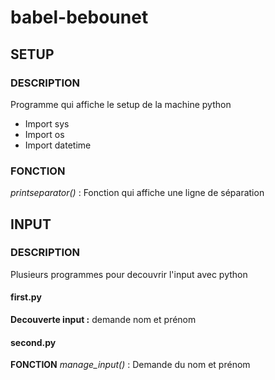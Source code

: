 # babel-bebounet

## SETUP

### DESCRIPTION

Programme qui affiche le setup de la machine python

- Import sys
- Import os
- Import datetime

### FONCTION
_printseparator()_ : Fonction qui affiche une ligne de séparation
  
## INPUT

### DESCRIPTION

Plusieurs programmes pour decouvrir l'input avec python

#### first.py

**Decouverte input :** demande nom et prénom

#### second.py

**FONCTION**
_manage_input()_ : Demande du nom et prénom


